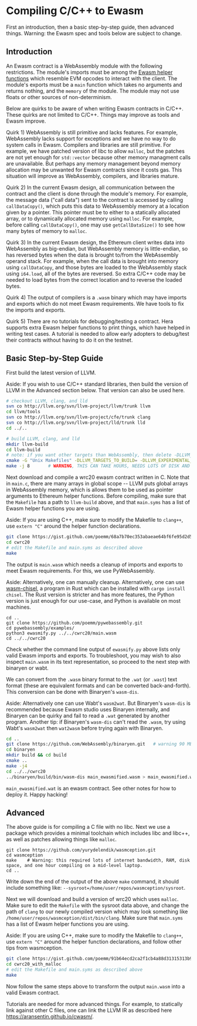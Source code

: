 # Compiling C/C++ to Ewasm

First an introduction, then a basic step-by-step guide, then advanced things. Warning: the Ewasm spec and tools below are subject to change.

## Introduction

An Ewasm contract is a WebAssembly module with the following restrictions. The module's imports must be among the [Ewasm helper functions](https://github.com/ewasm/design/blob/master/eth_interface.md) which resemble EVM opcodes to interact with the client. The module's exports must be a `main` function which takes no arguments and returns nothing, and the `memory` of the module. The module may not use floats or other sources of non-determinism.

Below are quirks to be aware of when writing Ewasm contracts in C/C++. These quirks are not limited to C/C++. Things may improve as tools and Ewasm improve.

Quirk 1) WebAssembly is still primitive and lacks features. For example, WebAssembly lacks support for exceptions and we have no way to do system calls in Ewasm. Compilers and libraries are still primitive. For example, we have patched version of libc to allow `malloc`, but the patches are not yet enough for `std::vector` because other memory managment calls are unavailable. But perhaps any memory management beyond memory allocation may be unwanted for Ewasm contracts since it costs gas. This situation will improve as WebAssembly, compilers, and libraries mature.

Quirk 2) In the current Ewasm design, all communication between the contract and the client is done through the module's memory. For example, the message data ("call data") sent to the contract is accessed by calling `callDataCopy()`, which puts this data to WebAssembly memory at a location given by a pointer. This pointer must be to either to a statically allocated array, or to dynamically allocated memory using `malloc`. For example, before calling `callDataCopy()`, one may use `getCallDataSize()` to see how many bytes of memory to `malloc`.

Quirk 3) In the current Ewasm design, the Ethereum client writes data into WebAssembly as big-endian, but WebAssembly memory is little-endian, so has reversed bytes when the data is brought to/from the WebAssembly operand stack. For example, when the call data is brought into memory using `callDataCopy`, and those bytes are loaded to the WebAssembly stack using `i64.load`, all of the bytes are reversed. So extra C/C++ code may be needed to load bytes from the correct location and to reverse the loaded bytes.

Quirk 4) The output of compilers is a `.wasm` binary which may have imports and exports which do not meet Ewasm requirements. We have tools to fix the imports and exports.

Quirk 5) There are no tutorials for debugging/testing a contract. Hera supports extra Ewasm helper functions to print things, which have helped in writing test cases. A tutorial is needed to allow early adopters to debug/test their contracts without having to do it on the testnet.

## Basic Step-by-Step Guide

First build the latest version of LLVM.

Aside: If you wish to use C/C++ standard libraries, then build the version of LLVM in the Advanced section below. That version can also be used here.

```sh 
# checkout LLVM, clang, and lld
svn co http://llvm.org/svn/llvm-project/llvm/trunk llvm
cd llvm/tools
svn co http://llvm.org/svn/llvm-project/cfe/trunk clang
svn co http://llvm.org/svn/llvm-project/lld/trunk lld
cd ../..

# build LLVM, clang, and lld
mkdir llvm-build
cd llvm-build
# note: if you want other targets than WebAssembly, then delete -DLLVM_TARGETS_TO_BUILD=
cmake -G "Unix Makefiles" -DLLVM_TARGETS_TO_BUILD= -DLLVM_EXPERIMENTAL_TARGETS_TO_BUILD=WebAssembly ../llvm                 
make -j 8       # WARNING, THIS CAN TAKE HOURS, NEEDS LOTS OF DISK AND RAM, AND MAY CAUSE YOUR COMPUTER TO FREEZE. IF IT ERRORS, TRY AGAIN WITHOUT -j 8
``` 

Next download and compile a wrc20 ewasm contract written in C. Note that in `main.c`, there are many arrays in global scope -- LLVM puts global arrays in WebAssembly memory, which is allows them to be used as pointer arguments to Ethereum helper functions. Before compiling, make sure that the `Makefile` has a path to `llvm-build` above, and that `main.syms` has a list of Ewasm helper functions you are using.

Aside: If you are using C++, make sure to modify the Makefile to `clang++`, use `extern "C"` around the helper function declarations.

```sh
git clone https://gist.github.com/poemm/68a7b70ec353abaeae64bf6fe95d2d52.git cwrc20
cd cwrc20
# edit the Makefile and main.syms as described above
make
```

The output is `main.wasm` which needs a cleanup of imports and exports to meet Ewasm requirements. For this, we use PyWebAssembly.

Aside: Alternatively, one can manually cleanup. Alternatively, one can use [wasm-chisel](https://github.com/wasmx/wasm-chisel), a program in Rust which can be installed with `cargo install chisel`. The Rust version is stricter and has more features, the Python version is just enough for our use-case, and Python is available on most machines.

```
cd ..
git clone https://github.com/poemm/pywebassembly.git
cd pywebassembly/examples/
python3 ewasmify.py ../../cwrc20/main.wasm
cd ../../cwrc20
```

Check whether the command line output of `ewasmify.py` above lists only valid Ewasm imports and exports. To troubleshoot, you may wish to also inspect `main.wasm` in its text representation, so proceed to the next step with binaryen or wabt.

We can convert from the `.wasm` binary format to the `.wat` (or `.wast`) text format (these are equivalent formats and can be converted back-and-forth). This conversion can be done with Binaryen's `wasm-dis`.

Aside: Alternatively one can use Wabt's `wasm2wat`. But Binaryen's `wasm-dis` is recommended because Ewasm studio uses Binaryen internally, and Binaryen can be quirky and fail to read a `.wat` generated by another program. Another tip: if Binaryen's `wasm-dis` can't read the `.wasm`, try using Wabt's `wasm2wat` then `wat2wasm` before trying again with Binaryen.

```sh
cd ..
git clone https://github.com/WebAssembly/binaryen.git	# warning 90 MB, can also download precompiled binaries which are 15 MB
cd binaryen
mkdir build && cd build
cmake ..
make -j4
cd ../../cwrc20
../binaryen/build/bin/wasm-dis main_ewasmified.wasm > main_ewasmified.wat
```

`main_ewasmified.wat` is an ewasm contract. See other notes for how to deploy it. Happy hacking!


## Advanced

The above guide is for compiling a C file with no libc. Next we use a package which provides a minimal toolchain which includes libc and libc++, as well as patches allowing things like `malloc`.

```
git clone https://github.com/yurydelendik/wasmception.git
cd wasmception
make	# Warning: this required lots of internet bandwidth, RAM, disk space, and one hour compiling on a mid-level laptop.
cd ..
```
Write down the end of the output of the above `make` command, it should include something like: `--sysroot=/home/user/repos/wasmception/sysroot`.

Next we will download and build a version of wrc20 which uses `malloc`. Make sure to edit the `Makefile` with the sysroot data above, and change the path of `clang` to our newly compiled version which may look something like `/home/user/repos/wasmception/dist/bin/clang`. Make sure that `main.syms` has a list of Ewasm helper functions you are using.

Aside: If you are using C++, make sure to modify the Makefile to `clang++`, use `extern "C"` around the helper function declarations, and follow other tips from wasmception.

```sh
git clone https://gist.github.com/poemm/91b64ecd2ca2f1cb4a88d31315313b9b.git cwrc20_with_malloc
cd cwrc20_with_malloc
# edit the Makefile and main.syms as described above
make
```

Now follow the same steps above to transform the output `main.wasm` into a valid Ewasm contract.

Tutorials are needed for more advanced things. For example, to statically link against other C files, one can link the LLVM IR as described here https://aransentin.github.io/cwasm/.
